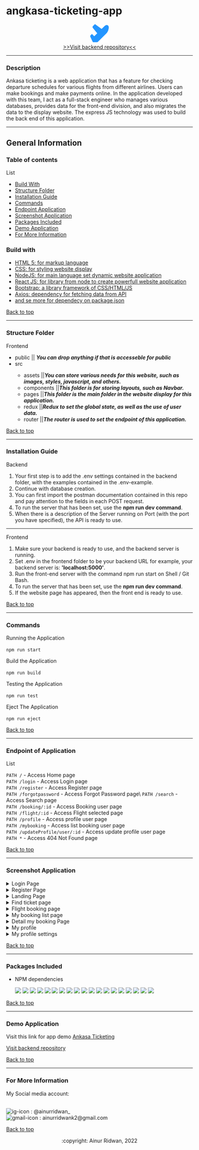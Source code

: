 # angkasa-ticketing-app
<div align="center"><img src="https://github.com/ainurcoding/angkasa-ticketing-app/blob/master/src/assets/logo.svg" height="50" width="50"/></div>
<div align='center'><a href='https://github.com/ainurcoding/angkasa-ticketing-api'> >>Visit backend repository<< </a></div>
<hr />

### Description

<p>Ankasa ticketing is a web application that has a feature for checking departure schedules for various flights from different airlines. Users can make bookings and make payments online. In the application developed with this team, I act as a full-stack engineer who manages various databases, provides data for the front-end division, and also migrates the data to the display website. The express JS technology was used to build the back end of this application.
</p>
<hr/>

## General Information

### Table of contents
<div id='table-of-content'>List</div>

- <a href='#build-with'>Build With</a>
- <a href='#structure-folder'>Structure Folder</a>
- <a href='#installation-guide'>Installation Guide</a>
- <a href='#commands'>Commands</a>
- <a href='#endpoint'>Endpoint Application</a>
- <a href='#ss-app'>Screenshot Application</a>
- <a href='#packages-included'>Packages Included</a>
- <a href='#demo-application'>Demo Application</a>
- <a href='#for-more-information'>For More Information</a>



### Build with 
<ul id='build-with'>
  <li><a href='https://html5.org/'>HTML 5: for markup language</a></li>
  <li><a href='https://www.w3.org/Style/CSS/Overview.en.html'>CSS: for styling website display</a></li>
  <li><a href='https://nodejs.org/en/'>NodeJS: for main language set dynamic website application</a></li>
  <li><a href='https://reactjs.org/'>React JS: for library from node to create powerfull website application</a></li>
  <li><a href='https://html5.org/'>Bootstrap: a library framework of CSS/HTML/JS </a></li>
  <li><a href='https://html5.org/'>Axios: dependency for fetching data from API</a></li>
  <li><a href='https://github.com/ainurcoding/mama_recipe_app/blob/master/frontend/package.json'>and se more for dependecy on package.json</a></li>
</ul>

<a href='#table-of-content'>Back to top</a>
<hr />

### Structure Folder 

<p id='structure-folder'>Frontend</p>
<ul>
  <li>public || <span><b><i>You can drop anything if that is accesseble for public</i></b></span></li>
  <li>src</li>
  <ul>
    <li>assets ||<span><b><i>You can store various needs for this website, such as images, styles, javascript, and others.</i></b></span></li>
    <li>components ||<span><b><i>This folder is for storing layouts, such as Navbar.</i></b></span></li>
    <li>pages ||<span><b><i>This folder is the main folder in the website display for this application.</i></b></span></li>
    <li>redux ||<span><b><i>Redux to set the global state, as well as the use of user data.</i></b></span></li>
    <li>router ||<span><b><i>The router is used to set the endpoint of this application.</i></b></span></li>
  </ul>
</ul>
<a href='#table-of-content'>Back to top</a>
<hr/>

### Installation Guide 

<p id='installation-guide'>Backend</p>
<ol type="1">
  <li>Your first step is to add the .env settings contained in the backend folder, with the examples contained in the .env-example.</li>
  <li>Continue with database creation.</li>
  <li>You can first import the postman documentation contained in this repo and pay attention to the fields in each POST request.
</li>
  <li>To run the server that has been set, use the <b>npm run dev command</b>.</li>
  <li>When there is a description of the Server running on Port (with the port you have specified), the API is ready to use.</li>
</ol>
<hr />
<p>Frontend</p>
<ol type="1">
  <li>Make sure your backend is ready to use, and the backend server is running.</li>
  <li>Set .env in the frontend folder to be your backend URL for example, your backend server is: <b>'localhost:5000'</b>.</li>
  <li>Run the front-end server with the command npm run start on Shell / Git Bash.</li>
  <li>To run the server that has been set, use the <b>npm run dev command</b>.</li>
  <li>If the website page has appeared, then the front end is ready to use.</li>
</ol>

<a href='#table-of-content'>Back to top</a>
<hr />

### Commands 
<p id='commands'>Running the Application</p>

`npm run start`

Build the Application

`npm run build`

Testing the Application

`npm run test`

Eject The Application

`npm run eject`

<a href='#table-of-content'>Back to top</a>
<hr />

### Endpoint of Application 

<p id='endpoint'>List</p>

`PATH /` - Access Home page\
`PATH /login` - Access Login page\
`PATH /register` - Access Register page\
`PATH /forgotpassword` - Access Forgot Password page\\
`PATH /search` - Access Search page\
`PATH /booking/:id` - Access Booking user page\
`PATH /flight/:id` - Access Flight selected page\
`PATH /profile` - Access profile user page\
`PATH /mybooking` - Access list booking user page\
`PATH /updateProfile/user/:id` - Access update profile user page\
`PATH *` - Access 404 Not Found page

<a href='#table-of-content'>Back to top</a>
<hr />

### Screenshot Application 

<details id='ss-app' >
   <summary>
    Login Page
  </summary>
<img src="https://github.com/ainurcoding/angkasa-ticketing-app/blob/master/ss/login%20page.png" alt="login Page" />
</details>
<details>
  <summary>
    Register Page
  </summary>
<img src="https://github.com/ainurcoding/angkasa-ticketing-app/blob/master/ss/regist%20page.png" alt="login Page" />
</details>
<details>
  <summary>
    Landing Page
  </summary>
<img src="https://github.com/ainurcoding/angkasa-ticketing-app/blob/master/ss/landing%20page.png" alt="login Page" />
</details>
<details>
  <summary>
    Find ticket page
  </summary>
<img src="https://github.com/ainurcoding/angkasa-ticketing-app/blob/master/ss/Flight%20search%20new.jpeg" alt="login Page" />
</details>
<details>
  <summary>
    Flight booking page
  </summary>
<img src="https://github.com/ainurcoding/angkasa-ticketing-app/blob/master/ss/FLight%20booking%20new.jpeg" alt="login Page" />
</details>
<details>
  <summary>
    My booking list page
  </summary>
<img src="https://github.com/ainurcoding/angkasa-ticketing-app/blob/master/ss/My%20booking%20list%20new.jpeg" alt="login Page" />
</details>
<details>
  <summary>
    Detail my booking Page
  </summary>
<img src="https://github.com/ainurcoding/angkasa-ticketing-app/blob/master/ss/detail%20booking%20page.png" alt="login Page" />
</details>
<details>
  <summary>
    My profile
  </summary>
<img src="https://github.com/ainurcoding/angkasa-ticketing-app/blob/master/ss/Profile%20user%20new.jpeg" alt="login Page" />
</details>
<details>
  <summary>
    My profile settings
  </summary>
<img src="https://github.com/ainurcoding/angkasa-ticketing-app/blob/master/ss/Update%20profile%20user%20new.jpeg" alt="login Page" />
</details>

<a href='#table-of-content'>Back to top</a>
<hr />

### Packages Included 

- <p id='packages-included'>NPM dependencies</p>


  ![](https://img.shields.io/badge/bcrypt-v5.0.1-blue)
  ![](https://img.shields.io/badge/body--parser-v1.19.2-blue)
  ![](https://img.shields.io/badge/cors-v2.8.5-blue)
  ![](https://img.shields.io/badge/dotenv-v16.0.0-blue)
  ![](https://img.shields.io/badge/express-v4.17.3-blue)
  ![](https://img.shields.io/badge/express--validator-v5.3.1-blue)
  ![](https://img.shields.io/badge/helmet-v5.0.2-blue)
  ![](https://img.shields.io/badge/pg-v8.7.3-blue)
  ![](https://img.shields.io/badge/multer-v1.4.4-blue)
  ![](https://img.shields.io/badge/xss--clean-v0.1.1-blue)
  ![](https://img.shields.io/badge/jsonwebtoken-v8.5.1-blue)
  ![](https://img.shields.io/badge/sweetalert-v2.1.2-blue)
  ![](https://img.shields.io/badge/reactstrap-v9.0.2-blue)
  ![](https://img.shields.io/badge/react-router-dom-v6.3.0-blue)
  ![](https://img.shields.io/badge/react-dom-v17.0.2-blue)
  ![](https://img.shields.io/badge/react-v17.0.2-blue)
  ![](https://img.shields.io/badge/jwt-decode-v3.1.2-blue)
  ![](https://img.shields.io/badge/axios-v0.26.1-blue)
  ![](https://img.shields.io/badge/bootstrap-v5.1.3-blue)
  
<a href='#table-of-contents'>Back to top</a>
<hr />

### Demo Application
<p id='demo-application'>Visit this link for app demo <a href='https://angkasa-ticketing.vercel.app/'>Ankasa Ticketing</a></p>
<p><a href='https://github.com/ainurcoding/angkasa-ticketing-api'>Visit backend repository</a><p>

<a href='#table-of-content'>Back to top</a>
<hr />

### For More Information 
<p id='for-more-information'>My Social media account:</p> <br />
<div>
<img height="25" width="25" src='https://camo.githubusercontent.com/c9dacf0f25a1489fdbc6c0d2b41cda58b77fa210a13a886d6f99e027adfbd358/68747470733a2f2f6564656e742e6769746875622e696f2f537570657254696e7949636f6e732f696d616765732f7376672f696e7374616772616d2e737667' alt='ig-icon'></img><span> : @ainurridwan_</span>
</div>

<div>
<img height="25" width="25" src='https://camo.githubusercontent.com/4a3dd8d10a27c272fd04b2ce8ed1a130606f95ea6a76b5e19ce8b642faa18c27/68747470733a2f2f6564656e742e6769746875622e696f2f537570657254696e7949636f6e732f696d616765732f7376672f676d61696c2e737667' alt='gmail-icon'></img><span> : ainurridwank2@gmail.com</span>
</div>

<a href='#table-of-content'>Back to top</a>

<div align='center'>
:copyright: Ainur Ridwan, 2022
</div>
